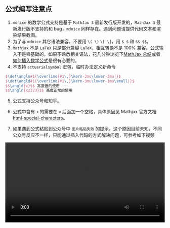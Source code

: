 ## 公式编写注意点

1. `mdnice` 的数学公式支持是基于 `MathJax 3` 最新发行版开发的，`MathJax 3` 最新发行版不支持的和 bug，`mdnice` 同样存在。遇到问题请提供代码文本和渲染结果截图。
2. 为了与 `mdnice` 其它语法兼容，不要用 `\( \)` `\[ \]`，用 `$ $` 和 `$$ $$`。
3. `Mathjax` 不是 `LaTeX` 只是部分兼容 `LaTeX`，相互转换不是 100% 兼容。公式输入不是零基础的，如果不熟悉相关语法，花几分钟浏览下[MathJax 总结](https://www.zybuluo.com/yangfch3/note/267947)或者[如何插入数学公式](https://www.yuque.com/yuque/help/math)是很有必要的。
4. 不支持 `actuarialsymbol` 宏包，临时办法定义新命令 
```tex
$\def\angln#1{\overline{#1\,}\kern-3mu\lower-3mu|}$
$\def\angld#1{\overline{#1\,}\kern-3mu\lower-1mu\small|}$
$$\angld{x}$$ 高度低的使用
$$\angln{x2323}$$ 高度正常的使用
```
5. 公式支持公众号和知乎。

6. 公式中含有 `<` 的需要在 `<` 后面加一个空格，具体原因见 Mathjax 官方文档 [html-special-characters](http://docs.mathjax.org/en/latest/input/tex/html.html#html-special-characters)。

7. 如果遇到公式粘贴到公众号中 `图片粘贴失败` 的提示，这个原因目前未知，不同公众号反应不一样，只能通过插入代码的方式解决问题，可参考如下视频

<video style="width:100%;" controls>
  <source src="https://imgkr.cn-bj.ufileos.com/3911b986-a98b-46cc-9383-5725179b6eca.mp4" type="video/mp4">
</video>
